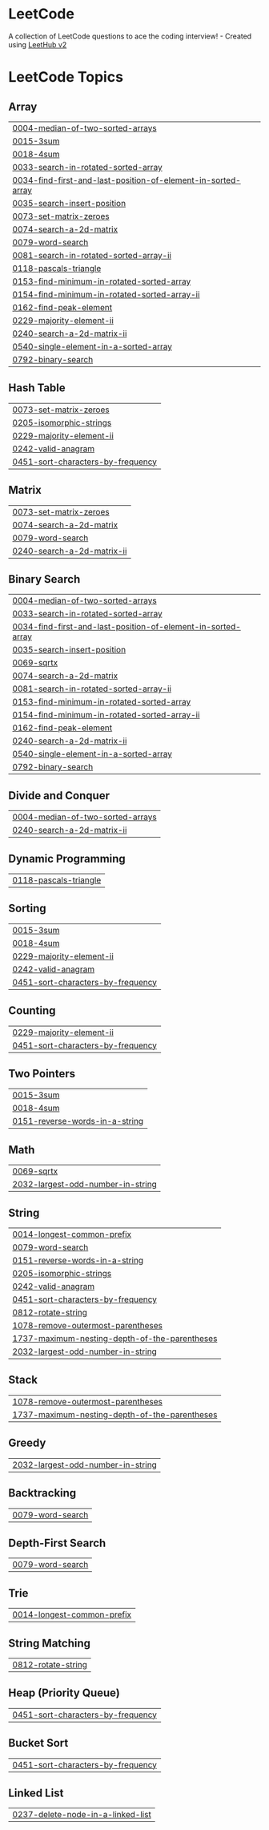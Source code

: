 # LeetCode
A collection of LeetCode questions to ace the coding interview! - Created using [LeetHub v2](https://github.com/arunbhardwaj/LeetHub-2.0)

<!---LeetCode Topics Start-->
# LeetCode Topics
## Array
|  |
| ------- |
| [0004-median-of-two-sorted-arrays](https://github.com/Shubham11440/LeetCode/tree/master/0004-median-of-two-sorted-arrays) |
| [0015-3sum](https://github.com/Shubham11440/LeetCode/tree/master/0015-3sum) |
| [0018-4sum](https://github.com/Shubham11440/LeetCode/tree/master/0018-4sum) |
| [0033-search-in-rotated-sorted-array](https://github.com/Shubham11440/LeetCode/tree/master/0033-search-in-rotated-sorted-array) |
| [0034-find-first-and-last-position-of-element-in-sorted-array](https://github.com/Shubham11440/LeetCode/tree/master/0034-find-first-and-last-position-of-element-in-sorted-array) |
| [0035-search-insert-position](https://github.com/Shubham11440/LeetCode/tree/master/0035-search-insert-position) |
| [0073-set-matrix-zeroes](https://github.com/Shubham11440/LeetCode/tree/master/0073-set-matrix-zeroes) |
| [0074-search-a-2d-matrix](https://github.com/Shubham11440/LeetCode/tree/master/0074-search-a-2d-matrix) |
| [0079-word-search](https://github.com/Shubham11440/LeetCode/tree/master/0079-word-search) |
| [0081-search-in-rotated-sorted-array-ii](https://github.com/Shubham11440/LeetCode/tree/master/0081-search-in-rotated-sorted-array-ii) |
| [0118-pascals-triangle](https://github.com/Shubham11440/LeetCode/tree/master/0118-pascals-triangle) |
| [0153-find-minimum-in-rotated-sorted-array](https://github.com/Shubham11440/LeetCode/tree/master/0153-find-minimum-in-rotated-sorted-array) |
| [0154-find-minimum-in-rotated-sorted-array-ii](https://github.com/Shubham11440/LeetCode/tree/master/0154-find-minimum-in-rotated-sorted-array-ii) |
| [0162-find-peak-element](https://github.com/Shubham11440/LeetCode/tree/master/0162-find-peak-element) |
| [0229-majority-element-ii](https://github.com/Shubham11440/LeetCode/tree/master/0229-majority-element-ii) |
| [0240-search-a-2d-matrix-ii](https://github.com/Shubham11440/LeetCode/tree/master/0240-search-a-2d-matrix-ii) |
| [0540-single-element-in-a-sorted-array](https://github.com/Shubham11440/LeetCode/tree/master/0540-single-element-in-a-sorted-array) |
| [0792-binary-search](https://github.com/Shubham11440/LeetCode/tree/master/0792-binary-search) |
## Hash Table
|  |
| ------- |
| [0073-set-matrix-zeroes](https://github.com/Shubham11440/LeetCode/tree/master/0073-set-matrix-zeroes) |
| [0205-isomorphic-strings](https://github.com/Shubham11440/LeetCode/tree/master/0205-isomorphic-strings) |
| [0229-majority-element-ii](https://github.com/Shubham11440/LeetCode/tree/master/0229-majority-element-ii) |
| [0242-valid-anagram](https://github.com/Shubham11440/LeetCode/tree/master/0242-valid-anagram) |
| [0451-sort-characters-by-frequency](https://github.com/Shubham11440/LeetCode/tree/master/0451-sort-characters-by-frequency) |
## Matrix
|  |
| ------- |
| [0073-set-matrix-zeroes](https://github.com/Shubham11440/LeetCode/tree/master/0073-set-matrix-zeroes) |
| [0074-search-a-2d-matrix](https://github.com/Shubham11440/LeetCode/tree/master/0074-search-a-2d-matrix) |
| [0079-word-search](https://github.com/Shubham11440/LeetCode/tree/master/0079-word-search) |
| [0240-search-a-2d-matrix-ii](https://github.com/Shubham11440/LeetCode/tree/master/0240-search-a-2d-matrix-ii) |
## Binary Search
|  |
| ------- |
| [0004-median-of-two-sorted-arrays](https://github.com/Shubham11440/LeetCode/tree/master/0004-median-of-two-sorted-arrays) |
| [0033-search-in-rotated-sorted-array](https://github.com/Shubham11440/LeetCode/tree/master/0033-search-in-rotated-sorted-array) |
| [0034-find-first-and-last-position-of-element-in-sorted-array](https://github.com/Shubham11440/LeetCode/tree/master/0034-find-first-and-last-position-of-element-in-sorted-array) |
| [0035-search-insert-position](https://github.com/Shubham11440/LeetCode/tree/master/0035-search-insert-position) |
| [0069-sqrtx](https://github.com/Shubham11440/LeetCode/tree/master/0069-sqrtx) |
| [0074-search-a-2d-matrix](https://github.com/Shubham11440/LeetCode/tree/master/0074-search-a-2d-matrix) |
| [0081-search-in-rotated-sorted-array-ii](https://github.com/Shubham11440/LeetCode/tree/master/0081-search-in-rotated-sorted-array-ii) |
| [0153-find-minimum-in-rotated-sorted-array](https://github.com/Shubham11440/LeetCode/tree/master/0153-find-minimum-in-rotated-sorted-array) |
| [0154-find-minimum-in-rotated-sorted-array-ii](https://github.com/Shubham11440/LeetCode/tree/master/0154-find-minimum-in-rotated-sorted-array-ii) |
| [0162-find-peak-element](https://github.com/Shubham11440/LeetCode/tree/master/0162-find-peak-element) |
| [0240-search-a-2d-matrix-ii](https://github.com/Shubham11440/LeetCode/tree/master/0240-search-a-2d-matrix-ii) |
| [0540-single-element-in-a-sorted-array](https://github.com/Shubham11440/LeetCode/tree/master/0540-single-element-in-a-sorted-array) |
| [0792-binary-search](https://github.com/Shubham11440/LeetCode/tree/master/0792-binary-search) |
## Divide and Conquer
|  |
| ------- |
| [0004-median-of-two-sorted-arrays](https://github.com/Shubham11440/LeetCode/tree/master/0004-median-of-two-sorted-arrays) |
| [0240-search-a-2d-matrix-ii](https://github.com/Shubham11440/LeetCode/tree/master/0240-search-a-2d-matrix-ii) |
## Dynamic Programming
|  |
| ------- |
| [0118-pascals-triangle](https://github.com/Shubham11440/LeetCode/tree/master/0118-pascals-triangle) |
## Sorting
|  |
| ------- |
| [0015-3sum](https://github.com/Shubham11440/LeetCode/tree/master/0015-3sum) |
| [0018-4sum](https://github.com/Shubham11440/LeetCode/tree/master/0018-4sum) |
| [0229-majority-element-ii](https://github.com/Shubham11440/LeetCode/tree/master/0229-majority-element-ii) |
| [0242-valid-anagram](https://github.com/Shubham11440/LeetCode/tree/master/0242-valid-anagram) |
| [0451-sort-characters-by-frequency](https://github.com/Shubham11440/LeetCode/tree/master/0451-sort-characters-by-frequency) |
## Counting
|  |
| ------- |
| [0229-majority-element-ii](https://github.com/Shubham11440/LeetCode/tree/master/0229-majority-element-ii) |
| [0451-sort-characters-by-frequency](https://github.com/Shubham11440/LeetCode/tree/master/0451-sort-characters-by-frequency) |
## Two Pointers
|  |
| ------- |
| [0015-3sum](https://github.com/Shubham11440/LeetCode/tree/master/0015-3sum) |
| [0018-4sum](https://github.com/Shubham11440/LeetCode/tree/master/0018-4sum) |
| [0151-reverse-words-in-a-string](https://github.com/Shubham11440/LeetCode/tree/master/0151-reverse-words-in-a-string) |
## Math
|  |
| ------- |
| [0069-sqrtx](https://github.com/Shubham11440/LeetCode/tree/master/0069-sqrtx) |
| [2032-largest-odd-number-in-string](https://github.com/Shubham11440/LeetCode/tree/master/2032-largest-odd-number-in-string) |
## String
|  |
| ------- |
| [0014-longest-common-prefix](https://github.com/Shubham11440/LeetCode/tree/master/0014-longest-common-prefix) |
| [0079-word-search](https://github.com/Shubham11440/LeetCode/tree/master/0079-word-search) |
| [0151-reverse-words-in-a-string](https://github.com/Shubham11440/LeetCode/tree/master/0151-reverse-words-in-a-string) |
| [0205-isomorphic-strings](https://github.com/Shubham11440/LeetCode/tree/master/0205-isomorphic-strings) |
| [0242-valid-anagram](https://github.com/Shubham11440/LeetCode/tree/master/0242-valid-anagram) |
| [0451-sort-characters-by-frequency](https://github.com/Shubham11440/LeetCode/tree/master/0451-sort-characters-by-frequency) |
| [0812-rotate-string](https://github.com/Shubham11440/LeetCode/tree/master/0812-rotate-string) |
| [1078-remove-outermost-parentheses](https://github.com/Shubham11440/LeetCode/tree/master/1078-remove-outermost-parentheses) |
| [1737-maximum-nesting-depth-of-the-parentheses](https://github.com/Shubham11440/LeetCode/tree/master/1737-maximum-nesting-depth-of-the-parentheses) |
| [2032-largest-odd-number-in-string](https://github.com/Shubham11440/LeetCode/tree/master/2032-largest-odd-number-in-string) |
## Stack
|  |
| ------- |
| [1078-remove-outermost-parentheses](https://github.com/Shubham11440/LeetCode/tree/master/1078-remove-outermost-parentheses) |
| [1737-maximum-nesting-depth-of-the-parentheses](https://github.com/Shubham11440/LeetCode/tree/master/1737-maximum-nesting-depth-of-the-parentheses) |
## Greedy
|  |
| ------- |
| [2032-largest-odd-number-in-string](https://github.com/Shubham11440/LeetCode/tree/master/2032-largest-odd-number-in-string) |
## Backtracking
|  |
| ------- |
| [0079-word-search](https://github.com/Shubham11440/LeetCode/tree/master/0079-word-search) |
## Depth-First Search
|  |
| ------- |
| [0079-word-search](https://github.com/Shubham11440/LeetCode/tree/master/0079-word-search) |
## Trie
|  |
| ------- |
| [0014-longest-common-prefix](https://github.com/Shubham11440/LeetCode/tree/master/0014-longest-common-prefix) |
## String Matching
|  |
| ------- |
| [0812-rotate-string](https://github.com/Shubham11440/LeetCode/tree/master/0812-rotate-string) |
## Heap (Priority Queue)
|  |
| ------- |
| [0451-sort-characters-by-frequency](https://github.com/Shubham11440/LeetCode/tree/master/0451-sort-characters-by-frequency) |
## Bucket Sort
|  |
| ------- |
| [0451-sort-characters-by-frequency](https://github.com/Shubham11440/LeetCode/tree/master/0451-sort-characters-by-frequency) |
## Linked List
|  |
| ------- |
| [0237-delete-node-in-a-linked-list](https://github.com/Shubham11440/LeetCode/tree/master/0237-delete-node-in-a-linked-list) |
<!---LeetCode Topics End-->